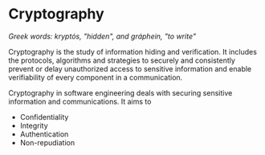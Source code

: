 # Cryptography

*Greek words: kryptós, "hidden", and gráphein, "to write"*

Cryptography is the study of information hiding and verification. It includes the
protocols, algorithms and strategies to securely and consistently prevent or delay
unauthorized access to sensitive information and enable verifiability of every
component in a communication.

Cryptography in software engineering deals with securing sensitive information
and communications. It aims to

- Confidentiality
- Integrity
- Authentication
- Non-repudiation

